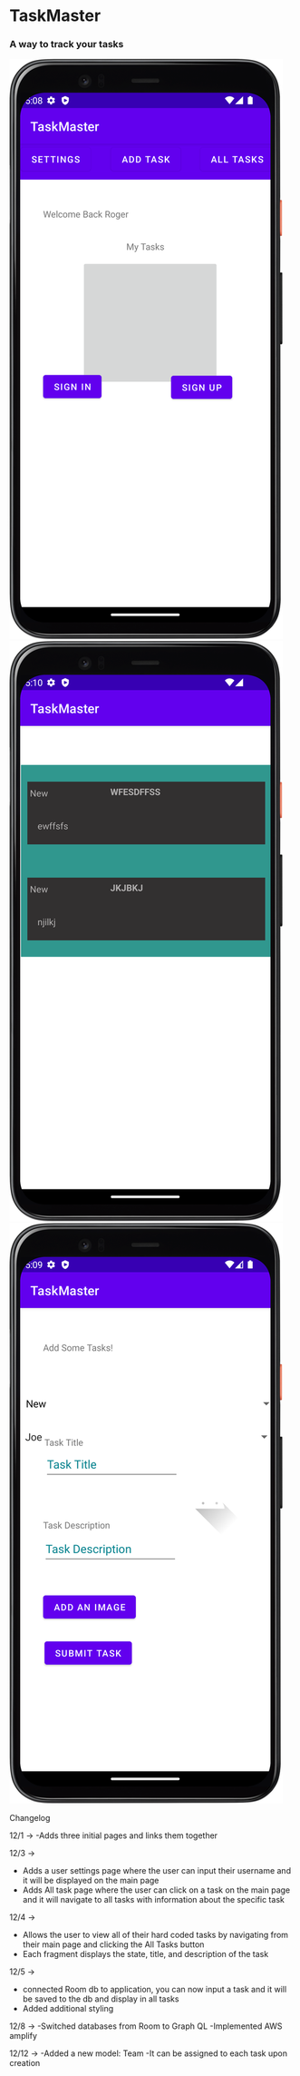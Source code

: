 # TaskMaster
### A way to track your tasks

![Image](screenshots/img_1.png)
![Image](screenshots/img_2.png)
![Image](screenshots/img_3.png)

Changelog

12/1 -> 
  -Adds three initial pages and links them together

12/3 ->   
  - Adds a user settings page where the user can input their username and it will be displayed on the main page
  - Adds All task page where the user can click on a task on the main page and it will navigate to all tasks with information about the specific task

12/4 ->
  - Allows the user to view all of their hard coded tasks by navigating from their main page and clicking the All Tasks button
  - Each fragment displays the state, title, and description of the task

12/5 ->
  - connected Room db to application, you can now input a task and it will be saved to the db and display in all tasks
  - Added additional styling
  
  12/8 ->
    -Switched databases from Room to Graph QL
    -Implemented AWS amplify

12/12 ->
  -Added a new model: Team
  -It can be assigned to each task upon creation
